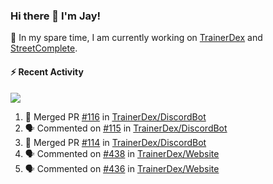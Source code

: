 ### Hi there 👋 I'm Jay!

🔭 In my spare time, I am currently working on [TrainerDex](https://www.github.com/TrainerDex) and [StreetComplete](https://github.com/streetcomplete/StreetComplete).

#### :zap: Recent Activity

[<img src="https://github-readme-stats.vercel.app/api/wakatime?username=TurnrDev&layout=compact&custom_title=Last 7 Days Language Breakdown" />](https://wakatime.com/@TurnrDev)
<br>
<!--START_SECTION:activity-->
1. 🎉 Merged PR [#116](https://github.com/TrainerDex/DiscordBot/pull/116) in [TrainerDex/DiscordBot](https://github.com/TrainerDex/DiscordBot)
2. 🗣 Commented on [#115](https://github.com/TrainerDex/DiscordBot/issues/115) in [TrainerDex/DiscordBot](https://github.com/TrainerDex/DiscordBot)
3. 🎉 Merged PR [#114](https://github.com/TrainerDex/DiscordBot/pull/114) in [TrainerDex/DiscordBot](https://github.com/TrainerDex/DiscordBot)
4. 🗣 Commented on [#438](https://github.com/TrainerDex/Website/issues/438) in [TrainerDex/Website](https://github.com/TrainerDex/Website)
5. 🗣 Commented on [#436](https://github.com/TrainerDex/Website/issues/436) in [TrainerDex/Website](https://github.com/TrainerDex/Website)
<!--END_SECTION:activity-->
